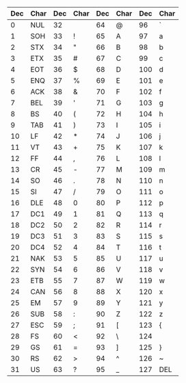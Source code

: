 | Dec | Char | Dec | Char | Dec | Char | Dec | Char |
|-----|------|-----|------|-----|------|-----|------|
| 0   | NUL  | 32  |      | 64  | @    | 96  | `    |
| 1   | SOH  | 33  | !    | 65  | A    | 97  | a    |
| 2   | STX  | 34  | "    | 66  | B    | 98  | b    |
| 3   | ETX  | 35  | #    | 67  | C    | 99  | c    |
| 4   | EOT  | 36  | $    | 68  | D    | 100 | d    |
| 5   | ENQ  | 37  | %    | 69  | E    | 101 | e    |
| 6   | ACK  | 38  | &    | 70  | F    | 102 | f    |
| 7   | BEL  | 39  | '    | 71  | G    | 103 | g    |
| 8   | BS   | 40  | (    | 72  | H    | 104 | h    |
| 9   | TAB  | 41  | )    | 73  | I    | 105 | i    |
| 10  | LF   | 42  | *    | 74  | J    | 106 | j    |
| 11  | VT   | 43  | +    | 75  | K    | 107 | k    |
| 12  | FF   | 44  | ,    | 76  | L    | 108 | l    |
| 13  | CR   | 45  | -    | 77  | M    | 109 | m    |
| 14  | SO   | 46  | .    | 78  | N    | 110 | n    |
| 15  | SI   | 47  | /    | 79  | O    | 111 | o    |
| 16  | DLE  | 48  | 0    | 80  | P    | 112 | p    |
| 17  | DC1  | 49  | 1    | 81  | Q    | 113 | q    |
| 18  | DC2  | 50  | 2    | 82  | R    | 114 | r    |
| 19  | DC3  | 51  | 3    | 83  | S    | 115 | s    |
| 20  | DC4  | 52  | 4    | 84  | T    | 116 | t    |
| 21  | NAK  | 53  | 5    | 85  | U    | 117 | u    |
| 22  | SYN  | 54  | 6    | 86  | V    | 118 | v    |
| 23  | ETB  | 55  | 7    | 87  | W    | 119 | w    |
| 24  | CAN  | 56  | 8    | 88  | X    | 120 | x    |
| 25  | EM   | 57  | 9    | 89  | Y    | 121 | y    |
| 26  | SUB  | 58  | :    | 90  | Z    | 122 | z    |
| 27  | ESC  | 59  | ;    | 91  | [    | 123 | {    |
| 28  | FS   | 60  | \<   | 92  | \    | 124 |      |
| 29  | GS   | 61  | =    | 93  | ]    | 125 | }    |
| 30  | RS   | 62  | \>   | 94  | ^    | 126 | ~    |
| 31  | US   | 63  | ?    | 95  | _    | 127 | DEL  |
